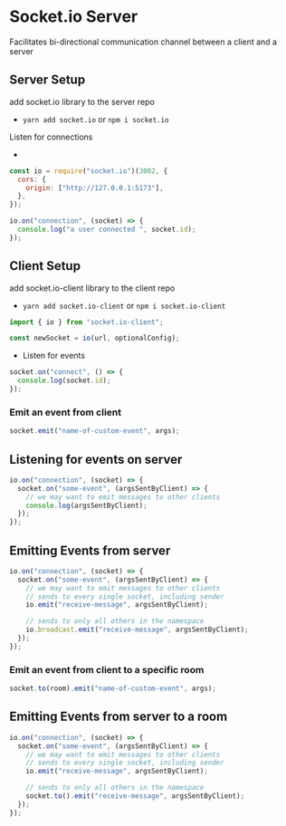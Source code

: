 # Socket.io Server

Facilitates bi-directional communication channel between a client and a server

## Server Setup

add socket.io library to the server repo

- `yarn add socket.io` or `npm i socket.io`

Listen for connections

-

```js
const io = require("socket.io")(3002, {
  cors: {
    origin: ["http://127.0.0.1:5173"],
  },
});

io.on("connection", (socket) => {
  console.log("a user connected ", socket.id);
});
```

## Client Setup

add socket.io-client library to the client repo

- `yarn add socket.io-client` or `npm i socket.io-client`

```js
import { io } from "socket.io-client";

const newSocket = io(url, optionalConfig);
```

- Listen for events

```js
socket.on("connect", () => {
  console.log(socket.id);
});
```

### Emit an event from client

```js
socket.emit("name-of-custom-event", args);
```

## Listening for events on server

```js
io.on("connection", (socket) => {
  socket.on("some-event", (argsSentByClient) => {
    // we may want to emit messages to other clients
    console.log(argsSentByClient);
  });
});
```

## Emitting Events from server

```js
io.on("connection", (socket) => {
  socket.on("some-event", (argsSentByClient) => {
    // we may want to emit messages to other clients
    // sends to every single socket, including sender
    io.emit("receive-message", argsSentByClient);

    // sends to only all others in the namespace
    io.broadcast.emit("receive-message", argsSentByClient);
  });
});
```

### Emit an event from client to a specific room

```js
socket.to(room).emit("name-of-custom-event", args);
```

## Emitting Events from server to a room

```js
io.on("connection", (socket) => {
  socket.on("some-event", (argsSentByClient) => {
    // we may want to emit messages to other clients
    // sends to every single socket, including sender
    io.emit("receive-message", argsSentByClient);

    // sends to only all others in the namespace
    socket.to().emit("receive-message", argsSentByClient);
  });
});
```
